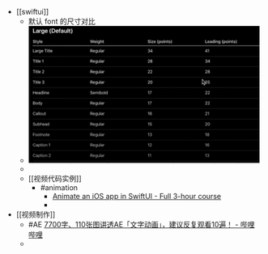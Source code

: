 - [[swiftui]]
	- 默认 font 的尺寸对比
	- ![image.png](../assets/image_1734609064817_0.png)
	-
	- [[视频代码实例]]
		- #animation
			- [Animate an iOS app in SwiftUI - Full 3-hour course](https://www.youtube.com/watch?v=b8sP7AS0CAY)
			-
- [[视频制作]]
	- #AE [7700字、110张图讲透AE「文字动画」，建议反复观看10遍！ - 哔哩哔哩](https://www.bilibili.com/opus/936910178907848785?spm_id_from=333.999.0.0)
	-